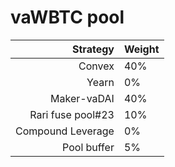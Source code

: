 # vaWBTC pool
|Strategy | Weight |
|-------: | --------|
|Convex | 40%     |
|Yearn| 0%     |
|Maker-vaDAI | 40%   | 
|Rari fuse pool#23 | 10%     |
|Compound Leverage | 0%     |
|Pool buffer | 5%     |
